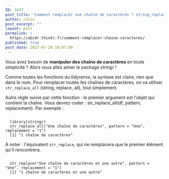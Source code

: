 ```yaml
---
ID: 3437
post_title: 'Comment remplacer une chaîne de caractères ? string_replace_all(df, &quot;pattern&quot;,&quot;replacement&quot;)'
author: colin
post_excerpt: ""
layout: post
permalink: >
  https://abcdr.thinkr.fr/comment-remplacer-chaine-caracteres/
published: true
post_date: 2017-07-20 10:07:00
---
```

<p>Vous avez besoin de <strong>manipuler des chaîne de caractères</strong> en toute simplicité ? Alors vous allez aimer le package <em>stringr</em> !</p>
<p>Comme toutes les fonctions du <em>tidyverse</em>, la syntaxe est claire, rien que dans le nom. Pour remplacer toutes les chaînes de caractères, on va utiliser <code>str_replace_all</code> (string, replace, all), tout simplement.</p>
<p>Autre règle suivie par cette fonction : le premier argument est l'objet qui contient la chaîne. Vous devrez coder : str_replace_all(df, pattern, replacement). Par exemple : </p>
<p><pre><code>
  library(stringr)
  str_replace_all("Une chaîne de caractères", pattern = "Une", replacement = "1")
  [1] "1 chaîne de caractères"
</code></pre></p>
<p>À noter : l'équivalent <code>str_replace</code>, qui ne remplacera que le premier élément qu'il rencontrera.</p>
<p><pre><code>
  str_replace("Une chaîne de caractères et une autre", pattern = "Une", replacement = "1")
  [1] "1 chaîne de caractères et une autre"
</code></pre></p>